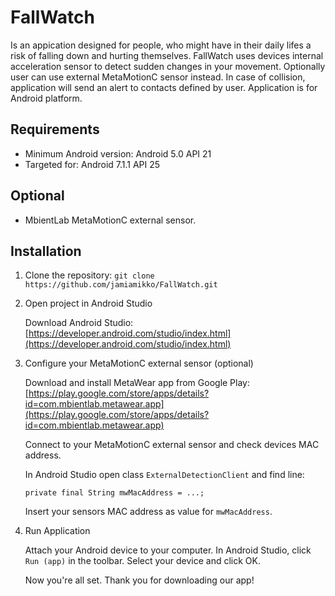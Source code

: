 # FallWatch
Is an appication designed for people, who might have in their daily lifes a risk of falling down and hurting themselves. FallWatch uses devices internal acceleration sensor to detect sudden changes in your movement. Optionally user can use external MetaMotionC sensor instead. In case of collision, application will send an alert to contacts defined by user. Application is for Android platform.

## Requirements
- Minimum Android version: Android 5.0 API 21
- Targeted for: Android 7.1.1 API 25

## Optional
- MbientLab MetaMotionC external sensor.

## Installation
1. Clone the repository:
```git clone https://github.com/jamiamikko/FallWatch.git```

2. Open project in Android Studio

   Download Android Studio: [https://developer.android.com/studio/index.html](https://developer.android.com/studio/index.html)

3. Configure your MetaMotionC external sensor (optional)

   Download and install MetaWear app from Google Play:
[https://play.google.com/store/apps/details?id=com.mbientlab.metawear.app](https://play.google.com/store/apps/details?id=com.mbientlab.metawear.app)

   Connect to your MetaMotionC external sensor and check devices MAC address.

   In Android Studio open class `ExternalDetectionClient` and find line: 

   `private final String mwMacAddress = ...;` 

   Insert your sensors MAC address as value for `mwMacAddress`.

5. Run Application

   Attach your Android device to your computer. In Android Studio, click `Run (app)` in the toolbar. Select your device and click OK.

   Now you're all set. Thank you for downloading our app!